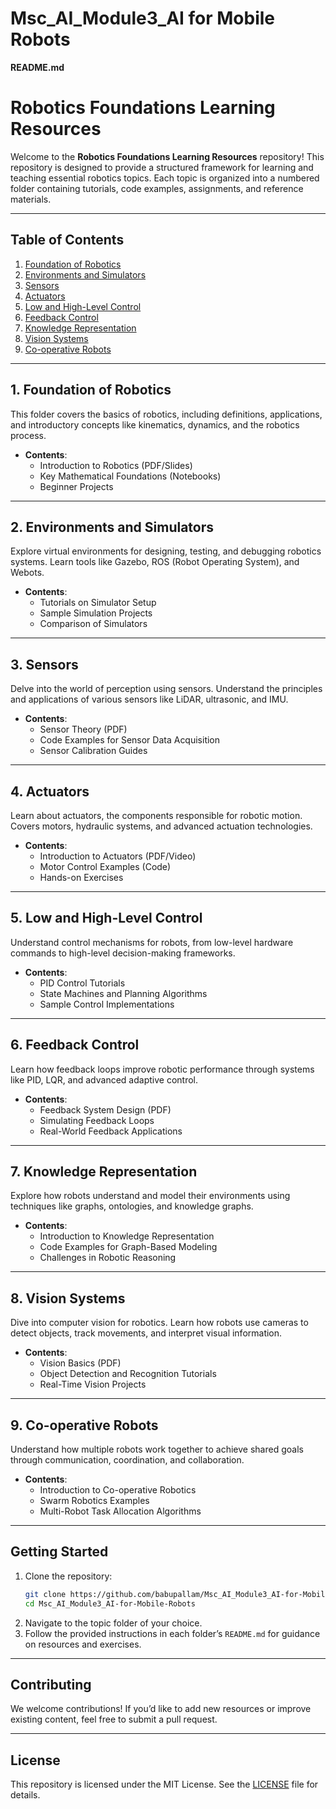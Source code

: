# Msc_AI_Module3_AI for Mobile Robots

**README.md**  

# Robotics Foundations Learning Resources  

Welcome to the **Robotics Foundations Learning Resources** repository! This repository is designed to provide a structured framework for learning and teaching essential robotics topics. Each topic is organized into a numbered folder containing tutorials, code examples, assignments, and reference materials.  

---

## **Table of Contents**  
1. [Foundation of Robotics](#1-foundation-of-robotics)  
2. [Environments and Simulators](#2-environments-and-simulators)  
3. [Sensors](#3-sensors)  
4. [Actuators](#4-actuators)  
5. [Low and High-Level Control](#5-low-and-high-level-control)  
6. [Feedback Control](#6-feedback-control)  
7. [Knowledge Representation](#7-knowledge-representation)  
8. [Vision Systems](#8-vision-systems)  
9. [Co-operative Robots](#9-co-operative-robots)  

---

## **1. Foundation of Robotics**  
This folder covers the basics of robotics, including definitions, applications, and introductory concepts like kinematics, dynamics, and the robotics process.  

- **Contents**:  
  - Introduction to Robotics (PDF/Slides)  
  - Key Mathematical Foundations (Notebooks)  
  - Beginner Projects  

---

## **2. Environments and Simulators**  
Explore virtual environments for designing, testing, and debugging robotics systems. Learn tools like Gazebo, ROS (Robot Operating System), and Webots.  

- **Contents**:  
  - Tutorials on Simulator Setup  
  - Sample Simulation Projects  
  - Comparison of Simulators  

---

## **3. Sensors**  
Delve into the world of perception using sensors. Understand the principles and applications of various sensors like LiDAR, ultrasonic, and IMU.  

- **Contents**:  
  - Sensor Theory (PDF)  
  - Code Examples for Sensor Data Acquisition  
  - Sensor Calibration Guides  

---

## **4. Actuators**  
Learn about actuators, the components responsible for robotic motion. Covers motors, hydraulic systems, and advanced actuation technologies.  

- **Contents**:  
  - Introduction to Actuators (PDF/Video)  
  - Motor Control Examples (Code)  
  - Hands-on Exercises  

---

## **5. Low and High-Level Control**  
Understand control mechanisms for robots, from low-level hardware commands to high-level decision-making frameworks.  

- **Contents**:  
  - PID Control Tutorials  
  - State Machines and Planning Algorithms  
  - Sample Control Implementations  

---

## **6. Feedback Control**  
Learn how feedback loops improve robotic performance through systems like PID, LQR, and advanced adaptive control.  

- **Contents**:  
  - Feedback System Design (PDF)  
  - Simulating Feedback Loops  
  - Real-World Feedback Applications  

---

## **7. Knowledge Representation**  
Explore how robots understand and model their environments using techniques like graphs, ontologies, and knowledge graphs.  

- **Contents**:  
  - Introduction to Knowledge Representation  
  - Code Examples for Graph-Based Modeling  
  - Challenges in Robotic Reasoning  

---

## **8. Vision Systems**  
Dive into computer vision for robotics. Learn how robots use cameras to detect objects, track movements, and interpret visual information.  

- **Contents**:  
  - Vision Basics (PDF)  
  - Object Detection and Recognition Tutorials  
  - Real-Time Vision Projects  

---

## **9. Co-operative Robots**  
Understand how multiple robots work together to achieve shared goals through communication, coordination, and collaboration.  

- **Contents**:  
  - Introduction to Co-operative Robotics  
  - Swarm Robotics Examples  
  - Multi-Robot Task Allocation Algorithms  

---

## **Getting Started**  
1. Clone the repository:  
   ```bash
   git clone https://github.com/babupallam/Msc_AI_Module3_AI-for-Mobile-Robots.git  
   cd Msc_AI_Module3_AI-for-Mobile-Robots
   ```  
2. Navigate to the topic folder of your choice.  
3. Follow the provided instructions in each folder’s `README.md` for guidance on resources and exercises.  

---

## **Contributing**  
We welcome contributions! If you’d like to add new resources or improve existing content, feel free to submit a pull request.  

---

## **License**  
This repository is licensed under the MIT License. See the [LICENSE](LICENSE) file for details.  
